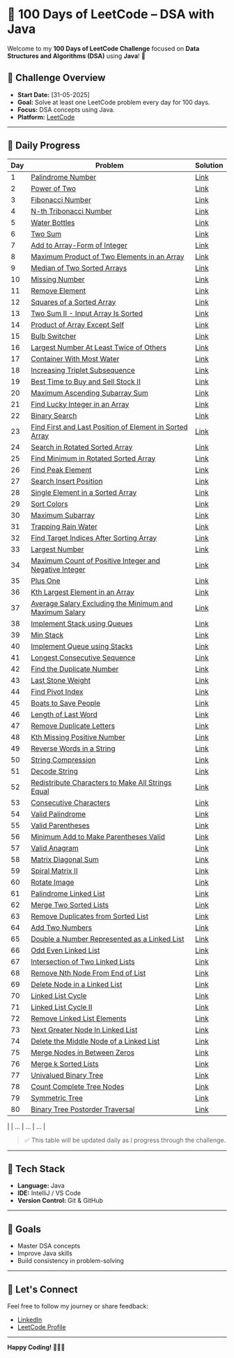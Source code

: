 # 💯 100 Days of LeetCode – DSA with Java

Welcome to my **100 Days of LeetCode Challenge** focused on **Data Structures and Algorithms (DSA)** using **Java**! 🚀

## 📅 Challenge Overview

- **Start Date:** [31-05-2025]
- **Goal:** Solve at least one LeetCode problem every day for 100 days.
- **Focus:** DSA concepts using Java.
- **Platform:** [LeetCode](https://leetcode.com)

---
## 📘 Daily Progress

| Day | Problem | Solution |
|-----|---------|----------|
| 1   | [Palindrome Number](https://leetcode.com/problems/palindrome-number/) | [Link](https://github.com/LipunRout/LeetCode/blob/main/Palindrome.java) |
| 2   | [Power of Two](https://leetcode.com/problems/power-of-two/description/?envType=problem-list-v2&envId=nxoay8y6) | [Link](https://github.com/LipunRout/LeetCode/blob/main/PowerofTwo.java) |
| 3   | [Fibonacci Number](https://leetcode.com/problems/fibonacci-number/description/?envType=problem-list-v2&envId=nxoay8y6) | [Link](https://github.com/LipunRout/LeetCode/blob/main/FibonacciNumber.java) |
| 4   | [N-th Tribonacci Number](https://leetcode.com/problems/n-th-tribonacci-number/description/?envType=problem-list-v2&envId=nxoay8y6) | [Link](https://github.com/LipunRout/LeetCode/blob/main/N-thTribonacciNumber.java) |
| 5   | [Water Bottles](https://leetcode.com/problems/water-bottles/description/) | [Link](https://github.com/LipunRout/LeetCode/blob/main/Waterbottles.java) |
| 6   | [Two Sum](https://leetcode.com/problems/two-sum/description/?envType=problem-list-v2&envId=nxoay8y6) | [Link](https://github.com/LipunRout/LeetCode/blob/main/TwoSum.java) |
| 7   | [Add to Array-Form of Integer](https://leetcode.com/problems/add-to-array-form-of-integer/description/) | [Link](https://github.com/LipunRout/LeetCode/blob/main/AddtoArray-FormofInteger.java) |
| 8   | [Maximum Product of Two Elements in an Array](https://leetcode.com/problems/maximum-product-of-two-elements-in-an-array/description/) | [Link](https://github.com/LipunRout/LeetCode/blob/main/MaximumProductofTwoElementsinanArray.java) |
| 9   | [Median of Two Sorted Arrays](https://leetcode.com/problems/median-of-two-sorted-arrays/description/?envType=problem-list-v2&envId=nxoay8y6) | [Link](https://github.com/LipunRout/LeetCode/blob/main/MedianofTwoSortedArrays.java) |
| 10  | [Missing Number](https://leetcode.com/problems/missing-number/description/) | [Link](https://github.com/LipunRout/LeetCode/blob/main/MissingNumber.java) |
| 11  | [Remove Element](https://leetcode.com/problems/remove-element/description/) | [Link](https://github.com/LipunRout/LeetCode/blob/main/RemoveElement.java) |
| 12  | [Squares of a Sorted Array](https://leetcode.com/problems/squares-of-a-sorted-array/description/) | [Link](https://github.com/LipunRout/LeetCode/blob/main/SquaresofaSortedArray.java) |
| 13  | [Two Sum II - Input Array Is Sorted](https://leetcode.com/problems/two-sum-ii-input-array-is-sorted/description/) | [Link](https://github.com/LipunRout/LeetCode/blob/main/TwoSumInputArrayIsSorted.java) |
| 14  | [Product of Array Except Self](https://leetcode.com/problems/product-of-array-except-self/description/?envType=problem-list-v2&envId=nxoay8y6) | [Link](https://github.com/LipunRout/LeetCode/blob/main/Day_14_ProductofArrayExceptSelf.java) |
| 15  | [Bulb Switcher](https://leetcode.com/problems/bulb-switcher/?envType=problem-list-v2&envId=nxoay8y6) | [Link](https://github.com/LipunRout/LeetCode/blob/main/Day_15_Bulb_Switcher.java) |
| 16  | [Largest Number At Least Twice of Others](https://leetcode.com/problems/largest-number-at-least-twice-of-others/?envType=problem-list-v2&envId=nxoay8y6) | [Link](https://github.com/LipunRout/LeetCode/blob/main/Day16_LargestNumberAtLeastTwiceofOthers.java) |
| 17  | [Container With Most Water](https://leetcode.com/problems/container-with-most-water/description/?envType=problem-list-v2&envId=nxoay8y6) | [Link](https://github.com/LipunRout/LeetCode/blob/main/ContainerWithMostWater.java) |
| 18  | [Increasing Triplet Subsequence](https://leetcode.com/problems/increasing-triplet-subsequence/description/?envType=problem-list-v2&envId=nxoay8y6) | [Link](https://github.com/LipunRout/LeetCode/blob/main/IncreasingTripletSubsequencer.java) |
| 19  | [Best Time to Buy and Sell Stock II](https://leetcode.com/problems/best-time-to-buy-and-sell-stock-ii/description/?envType=problem-list-v2&envId=nxoay8y6) | [Link](https://github.com/LipunRout/LeetCode/blob/main/BestTimetoBuyandSellStock.java) |
| 20  | [Maximum Ascending Subarray Sum](https://leetcode.com/problems/maximum-ascending-subarray-sum/?envType=problem-list-v2&envId=nxoay8y6) | [Link](https://github.com/LipunRout/LeetCode/blob/main/MaximumAscendingSubarraySum.java) |
| 21   | [Find Lucky Integer in an Array](https://leetcode.com/problems/find-lucky-integer-in-an-array/?envType=problem-list-v2&envId=nxoay8y6) | [Link](https://github.com/LipunRout/LeetCode/blob/main/FindLuckyIntegerinanArray.java) |
| 22   | [Binary Search](https://leetcode.com/problems/binary-search/description/?envType=problem-list-v2&envId=nxoay8y6) | [Link](https://github.com/LipunRout/LeetCode/blob/main/BinarySearch.java) |
| 23   | [Find First and Last Position of Element in Sorted Array](https://leetcode.com/problems/find-first-and-last-position-of-element-in-sorted-array/?envType=problem-list-v2&envId=nxoay8y6) | [Link](https://github.com/LipunRout/LeetCode/blob/main/FindFirstandLastPositionofElementinSortedArray.java) |
| 24   | [Search in Rotated Sorted Array](https://leetcode.com/problems/search-in-rotated-sorted-array/?envType=problem-list-v2&envId=nxoay8y6) | [Link](https://github.com/LipunRout/LeetCode/blob/main/SearchinRotatedSortedArray.java) |
| 25   | [Find Minimum in Rotated Sorted Array](https://leetcode.com/problems/find-minimum-in-rotated-sorted-array/description/?envType=problem-list-v2&envId=nxoay8y6) | [Link](https://github.com/LipunRout/LeetCode/blob/main/FindMinimuminRotatedSortedArray.java) |
| 26   | [Find Peak Element](https://leetcode.com/problems/find-peak-element/?envType=problem-list-v2&envId=nxoay8y6) | [Link](https://github.com/LipunRout/LeetCode/blob/main/FindPeakElement.java) |
| 27   | [Search Insert Position](https://leetcode.com/problems/search-insert-position/description/?envType=problem-list-v2&envId=nxoay8y6) | [Link](https://github.com/LipunRout/LeetCode/blob/main/SearchInsertPosition.java) |
| 28   | [Single Element in a Sorted Array](https://leetcode.com/problems/search-insert-position/description/?envType=problem-list-v2&envId=nxoay8y6) | [Link](https://github.com/LipunRout/LeetCode/blob/main/SingleElementinaSortedArray.java) |
| 29   | [Sort Colors](https://leetcode.com/problems/sort-colors/) | [Link](https://github.com/LipunRout/LeetCode/blob/main/SortColors.java) |
| 30   | [Maximum Subarray](https://leetcode.com/problems/maximum-subarray/) | [Link](https://github.com/LipunRout/LeetCode/blob/main/MaximumSubarray.java) |
| 31   | [Trapping Rain Water](https://leetcode.com/problems/trapping-rain-water/description/?envType=problem-list-v2&envId=nxoay8y6) | [Link](https://github.com/LipunRout/LeetCode/blob/main/TrappingRainWater.java) |
| 32   | [Find Target Indices After Sorting Array](https://leetcode.com/problems/find-target-indices-after-sorting-array/) | [Link](https://github.com/LipunRout/LeetCode/blob/main/FindTargetIndicesAfterSortingArray.java) |
| 33   | [Largest Number](https://leetcode.com/problems/largest-number/?envType=problem-list-v2&envId=nxoay8y6) | [Link](https://github.com/LipunRout/LeetCode/blob/main/LargestNumber.java) |
| 34   | [Maximum Count of Positive Integer and Negative Integer](https://leetcode.com/problems/maximum-count-of-positive-integer-and-negative-integer/?envType=problem-list-v2&envId=nxoay8y6) | [Link](https://github.com/LipunRout/LeetCode/blob/main/MaximumCountofPositiveIntegerandNegativeInteger.java) |
| 35   | [Plus One](https://leetcode.com/problems/plus-one/?envType=problem-list-v2&envId=nxoay8y6) | [Link](https://github.com/LipunRout/LeetCode/blob/main/PlusOne.java) |
| 36   | [Kth Largest Element in an Array](https://leetcode.com/problems/maximum-count-of-positive-integer-and-negative-integer/?envType=problem-list-v2&envId=nxoay8y6) | [Link](https://github.com/LipunRout/LeetCode/blob/main/KthLargestElementinanArray.java) |
| 37   | [Average Salary Excluding the Minimum and Maximum Salary](https://leetcode.com/problems/average-salary-excluding-the-minimum-and-maximum-salary/?envType=problem-list-v2&envId=nxoay8y6) | [Link](https://github.com/LipunRout/LeetCode/blob/main/AverageSalaryExcludingtheMinimumandMaximumSalary.java) |
| 38   | [Implement Stack using Queues](https://leetcode.com/problems/implement-stack-using-queues/description/) | [Link](https://github.com/LipunRout/LeetCode/blob/main/ImplementStackusingQueues.java) |
| 39   | [Min Stack](https://leetcode.com/problems/min-stack/description/) | [Link](https://github.com/LipunRout/LeetCode/blob/main/MinStack.java) |
| 40   | [Implement Queue using Stacks](https://leetcode.com/problems/implement-queue-using-stacks/?envType=problem-list-v2&envId=nxoay8y6) | [Link](https://github.com/LipunRout/LeetCode/blob/main/ImplementQueueusingStacks.java) |
| 41   | [Longest Consecutive Sequence](https://leetcode.com/problems/longest-consecutive-sequence/) | [Link](https://github.com/LipunRout/LeetCode/blob/main/LongestConsecutiveSequence.java) |
| 42   | [Find the Duplicate Number](https://leetcode.com/problems/find-the-duplicate-number/?envType=problem-list-v2&envId=nxoay8y6) | [Link](https://github.com/LipunRout/LeetCode/blob/main/FindtheDuplicateNumber.java) |
| 43   | [Last Stone Weight](https://leetcode.com/problems/find-the-duplicate-number/?envType=problem-list-v2&envId=nxoay8y6) | [Link](https://github.com/LipunRout/LeetCode/blob/main/LastStoneWeight.java) |
| 44   | [Find Pivot Index](https://leetcode.com/problems/find-pivot-index/?envType=problem-list-v2&envId=nxoay8y6) | [Link](https://github.com/LipunRout/LeetCode/blob/main/FindPivotIndex.java) |
| 45   | [Boats to Save People](https://leetcode.com/problems/boats-to-save-people/?envType=problem-list-v2&envId=nxoay8y6) | [Link](https://github.com/LipunRout/LeetCode/blob/main/BoatstoSavePeople.java) |
| 46   | [Length of Last Word](https://leetcode.com/problems/boats-to-save-people/?envType=problem-list-v2&envId=nxoay8y6) | [Link](https://github.com/LipunRout/LeetCode/blob/main/LengthofLastWord.java) |
| 47   | [Remove Duplicate Letters](https://leetcode.com/problems/remove-duplicate-letters/?envType=problem-list-v2&envId=nxoay8y6) | [Link](https://github.com/LipunRout/LeetCode/blob/main/RemoveDuplicateLetters.java) |
| 48   | [Kth Missing Positive Number](https://leetcode.com/problems/kth-missing-positive-number/) | [Link](https://github.com/LipunRout/LeetCode/blob/main/KthMissingPositiveNumber.java) |
| 49   | [Reverse Words in a String](https://leetcode.com/problems/reverse-words-in-a-string/) | [Link](https://github.com/LipunRout/LeetCode/blob/main/ReverseWordsinaString.java) |
| 50   | [String Compression](https://leetcode.com/problems/reverse-words-in-a-string/) | [Link](https://github.com/LipunRout/LeetCode/blob/main/StringCompression.java) |
| 51   | [Decode String](https://leetcode.com/problems/decode-string/) | [Link](https://github.com/LipunRout/LeetCode/blob/main/DecodeString.java) |
| 52   | [Redistribute Characters to Make All Strings Equal](https://leetcode.com/problems/redistribute-characters-to-make-all-strings-equal/) | [Link](https://github.com/LipunRout/LeetCode/blob/main/RedistributeCharacterstoMakeAllStringsEqual.java) |
| 53   | [Consecutive Characters](https://leetcode.com/problems/consecutive-characters/?envType=problem-list-v2&envId=nxoay8y6) | [Link](https://github.com/LipunRout/LeetCode/blob/main/ConsecutiveCharacters.java) |
| 54   | [Valid Palindrome](https://leetcode.com/problems/valid-palindrome/?envType=problem-list-v2&envId=nxoay8y6) | [Link](https://github.com/LipunRout/LeetCode/blob/main/ValidPalindrome.java) |
| 55   | [Valid Parentheses](https://leetcode.com/problems/valid-palindrome/?envType=problem-list-v2&envId=nxoay8y6) | [Link](https://github.com/LipunRout/LeetCode/blob/main/ValidParentheses.java) |
| 56   | [Minimum Add to Make Parentheses Valid](https://leetcode.com/problems/valid-palindrome/?envType=problem-list-v2&envId=nxoay8y6) | [Link](https://github.com/LipunRout/LeetCode/blob/main/MinimumAddtoMakeParenthesesValid.java) |
| 57   | [Valid Anagram](https://leetcode.com/problems/valid-anagram/?envType=problem-list-v2&envId=nxoay8y6) | [Link](https://github.com/LipunRout/LeetCode/blob/main/ValidAnagram.java) |
| 58   | [Matrix Diagonal Sum](https://leetcode.com/problems/matrix-diagonal-sum/?envType=problem-list-v2&envId=nxoay8y6) | [Link](https://github.com/LipunRout/LeetCode/blob/main/MatrixDiagonalSum.java) |
| 59   | [Spiral Matrix II](https://leetcode.com/problems/spiral-matrix-ii/description/) | [Link](https://github.com/LipunRout/LeetCode/blob/main/SpiralMatrix2.java) |
| 60   | [Rotate Image](https://leetcode.com/problems/spiral-matrix-ii/description/) | [Link](https://github.com/LipunRout/LeetCode/blob/main/RotateImage.java) |
| 61   | [Palindrome Linked List](https://leetcode.com/problems/palindrome-linked-list/) | [Link](https://github.com/LipunRout/LeetCode/blob/main/PalindromeLinkedList.java) |
| 62   | [Merge Two Sorted Lists](https://leetcode.com/problems/merge-two-sorted-lists/) | [Link](https://github.com/LipunRout/LeetCode/blob/main/MergeTwoSortedLists.java) |
| 63   | [Remove Duplicates from Sorted List](https://leetcode.com/problems/remove-duplicates-from-sorted-list/description/) | [Link](https://github.com/LipunRout/LeetCode/blob/main/RemoveDuplicatesfromSortedList.java) |
| 64   | [Add Two Numbers](https://leetcode.com/problems/add-two-numbers/description/?envType=problem-list-v2&envId=nxoay8y6) | [Link](https://github.com/LipunRout/LeetCode/blob/main/AddTwoNumbers.java) |
| 65   | [Double a Number Represented as a Linked List](https://leetcode.com/problems/double-a-number-represented-as-a-linked-list/description/?envType=problem-list-v2&envId=nxoay8y6) | [Link](https://github.com/LipunRout/LeetCode/blob/main/DoubleaNumberRepresentedasaLinkedList.java) |
| 66   | [Odd Even Linked List](https://leetcode.com/problems/odd-even-linked-list/) | [Link](https://github.com/LipunRout/LeetCode/blob/main/OddEvenLinkedList.java) |
| 67   | [Intersection of Two Linked Lists](https://leetcode.com/problems/intersection-of-two-linked-lists/description/) | [Link](https://github.com/LipunRout/LeetCode/blob/main/IntersectionofTwoLinkedLists.java) |
| 68   | [Remove Nth Node From End of List](https://leetcode.com/problems/remove-nth-node-from-end-of-list/description/?envType=problem-list-v2&envId=nxoay8y6) | [Link](https://github.com/LipunRout/LeetCode/blob/main/RemoveNthNodeFromEndofList.java) |
| 69   | [Delete Node in a Linked List](https://leetcode.com/problems/delete-node-in-a-linked-list/description/?envType=problem-list-v2&envId=nxoay8y6) | [Link](https://github.com/LipunRout/LeetCode/blob/main/DeleteNodeinaLinkedList.java) |
| 70   | [Linked List Cycle](https://leetcode.com/problems/linked-list-cycle/?envType=problem-list-v2&envId=nxoay8y6) | [Link](https://github.com/LipunRout/LeetCode/blob/main/LinkedListCycle.java) |
| 71   | [Linked List Cycle II](https://leetcode.com/problems/linked-list-cycle-ii/?envType=problem-list-v2&envId=nxoay8y6) | [Link](https://github.com/LipunRout/LeetCode/blob/main/LinkedListCycle2.java) |
| 72   | [Remove Linked List Elements](https://leetcode.com/problems/remove-linked-list-elements/description/?envType=problem-list-v2&envId=nxoay8y6) | [Link](https://github.com/LipunRout/LeetCode/blob/main/RemoveLinkedListElements.java) |
| 73   | [Next Greater Node In Linked List](http://leetcode.com/problems/next-greater-node-in-linked-list/description/) | [Link](https://github.com/LipunRout/LeetCode/blob/main/NextGreaterNodeInLinkedList.java) |
| 74   | [Delete the Middle Node of a Linked List](https://leetcode.com/problems/delete-the-middle-node-of-a-linked-list/description/) | [Link](https://github.com/LipunRout/LeetCode/blob/main/DeletetheMiddleNodeofaLinkedList.java) |
| 75   | [Merge Nodes in Between Zeros](https://leetcode.com/problems/merge-nodes-in-between-zeros/description/?envType=problem-list-v2&envId=nxoay8y6) | [Link](https://github.com/LipunRout/LeetCode/blob/main/MergeNodesinBetweenZeros.java) |
| 76   | [Merge k Sorted Lists](https://leetcode.com/problems/merge-nodes-in-between-zeros/description/?envType=problem-list-v2&envId=nxoay8y6) | [Link](https://github.com/LipunRout/LeetCode/blob/main/MergekSortedLists.java) |
| 77   | [Univalued Binary Tree](https://leetcode.com/problems/univalued-binary-tree/?envType=problem-list-v2&envId=nxoay8y6) | [Link](https://github.com/LipunRout/LeetCode/blob/main/UnivaluedBinaryTree.java) |
| 78   | [Count Complete Tree Nodes](https://leetcode.com/problems/count-complete-tree-nodes/description/?envType=problem-list-v2&envId=nxoay8y6) | [Link](https://github.com/LipunRout/LeetCode/blob/main/CountCompleteTreeNodes.java) |
| 79   | [Symmetric Tree](https://leetcode.com/problems/symmetric-tree/?envType=problem-list-v2&envId=nxoay8y6) | [Link](https://github.com/LipunRout/LeetCode/blob/main/SymmetricTree.java) |
| 80   | [Binary Tree Postorder Traversal](https://leetcode.com/problems/binary-tree-postorder-traversal/description/?envType=problem-list-v2&envId=nxoay8y6) | [Link](https://github.com/LipunRout/LeetCode/blob/main/BinaryTreePostorderTraversal.java) |








|    | ...     | ...   | ...      |
> ✅ This table will be updated daily as I progress through the challenge.

---

## 🧰 Tech Stack

- **Language:** Java
- **IDE:** IntelliJ / VS Code
- **Version Control:** Git & GitHub

---

## 📌 Goals

- Master DSA concepts
- Improve Java skills
- Build consistency in problem-solving

---

## 🤝 Let's Connect

Feel free to follow my journey or share feedback:

- [LinkedIn](https://www.linkedin.com/in/lipun-rout-a564b6285/)
- [LeetCode Profile](https://leetcode.com/u/lipunrout07/)


---

**Happy Coding! 👨‍💻🔥**

